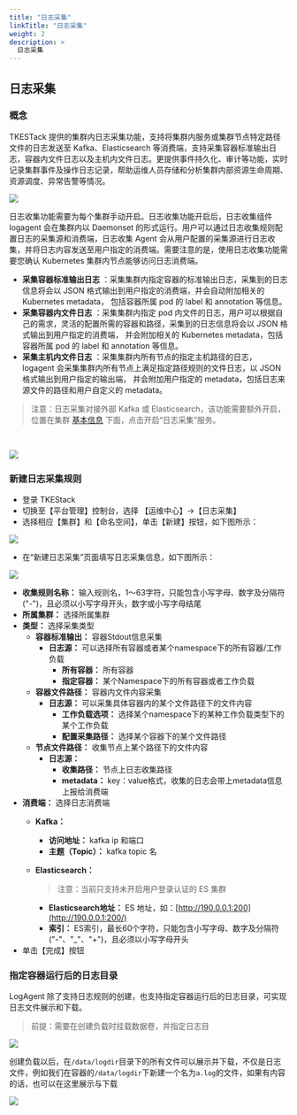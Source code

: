 ```yaml
---
title: "日志采集"
linkTitle: "日志采集"
weight: 2
description: >
  日志采集
---
```


## 日志采集

### 概念

TKESTack 提供的集群内日志采集功能，支持将集群内服务或集群节点特定路径文件的日志发送至 Kafka、Elasticsearch 等消费端，支持采集容器标准输出日志，容器内文件日志以及主机内文件日志。更提供事件持久化、审计等功能，实时记录集群事件及操作日志记录，帮助运维人员存储和分析集群内部资源生命周期、资源调度、异常告警等情况。

![](../../../../../images/image%20%2830%29.png)

日志收集功能需要为每个集群手动开启。日志收集功能开启后，日志收集组件 logagent 会在集群内以 Daemonset 的形式运行。用户可以通过日志收集规则配置日志的采集源和消费端，日志收集 Agent 会从用户配置的采集源进行日志收集，并将日志内容发送至用户指定的消费端。需要注意的是，使用日志收集功能需要您确认 Kubernetes 集群内节点能够访问日志消费端。

* **采集容器标准输出日志** ：采集集群内指定容器的标准输出日志，采集到的日志信息将会以 JSON 格式输出到用户指定的消费端，并会自动附加相关的 Kubernetes metadata， 包括容器所属 pod 的 label 和 annotation 等信息。
* **采集容器内文件日志** ：采集集群内指定 pod 内文件的日志，用户可以根据自己的需求，灵活的配置所需的容器和路径，采集到的日志信息将会以 JSON 格式输出到用户指定的消费端， 并会附加相关的 Kubernetes metadata，包括容器所属 pod 的 label 和 annotation 等信息。
* **采集主机内文件日志** ：采集集群内所有节点的指定主机路径的日志，logagent 会采集集群内所有节点上满足指定路径规则的文件日志，以 JSON 格式输出到用户指定的输出端， 并会附加用户指定的 metadata，包括日志来源文件的路径和用户自定义的 metadata。

> 注意：日志采集对接外部 Kafka 或 Elasticsearch，该功能需要额外开启，位置在集群 [基本信息](https://github.com/tkestack/tke/blob/master/docs/guide/zh-CN/products/platform/cluster.md#%E5%9F%BA%E6%9C%AC%E4%BF%A1%E6%81%AF) 下面，点击开启“日志采集”服务。

​

![](../../../../../images/image%20%28137%29.png)

### 新建日志采集规则

* 登录 TKEStack
* 切换至【平台管理】控制台，选择 【运维中心】-&gt;【日志采集】
* 选择相应【集群】和【命名空间】，单击【新建】按钮，如下图所示：

![](../../../../../images/image%20%28119%29.png)

* 在“新建日志采集”页面填写日志采集信息，如下图所示： 

![](../../../../../images/image%20%2887%29.png)



* **收集规则名称：** 输入规则名，1～63字符，只能包含小写字母、数字及分隔符\("-"\)，且必须以小写字母开头，数字或小写字母结尾
* **所属集群：** 选择所属集群
* **类型：** 选择采集类型
  * **容器标准输出：** 容器Stdout信息采集
    * **日志源：** 可以选择所有容器或者某个namespace下的所有容器/工作负载
      * **所有容器：** 所有容器
      * **指定容器：** 某个Namespace下的所有容器或者工作负载
  * **容器文件路径：** 容器内文件内容采集
    * **日志源：** 可以采集具体容器内的某个文件路径下的文件内容
      * **工作负载选项：** 选择某个namespace下的某种工作负载类型下的某个工作负载
      * **配置采集路径：** 选择某个容器下的某个文件路径
  * **节点文件路径：** 收集节点上某个路径下的文件内容
    * **日志源：**
      * **收集路径：** 节点上日志收集路径
      * **metadata：** key：value格式，收集的日志会带上metadata信息上报给消费端
* **消费端：** 选择日志消费端
  * **Kafka：**
    * **访问地址：** kafka ip 和端口
    * **主题（Topic）：** kafka topic 名
  * **Elasticsearch：**

    > 注意：当前只支持未开启用户登录认证的 ES 集群

    * **Elasticsearch地址：** ES 地址，如：[http://190.0.0.1:200](http://190.0.0.1:200/)
    * **索引：** ES索引，最长60个字符，只能包含小写字母、数字及分隔符\("-"、"\_"、"+"\)，且必须以小写字母开头
* 单击【完成】按钮

### 指定容器运行后的日志目录

LogAgent 除了支持日志规则的创建，也支持指定容器运行后的日志目录，可实现日志文件展示和下载。

> 前提：需要在创建负载时挂载数据卷，并指定日志目

![](../../../../../images/image%20%28102%29.png)

创建负载以后，在`/data/logdir`目录下的所有文件可以展示并下载，不仅是日志文件，例如我们在容器的`/data/logdir`下新建一个名为`a.log`的文件，如果有内容的话，也可以在这里展示与下载

![](../../../../../images/image%20%2886%29.png)

